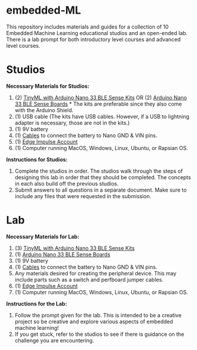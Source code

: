 # embedded-ML
This repository includes materials and guides for a collection of 10 Embedded Machine Learning educational studios and an open-ended lab. There is a lab prompt for both introductory level courses and advanced level courses.

# Studios
**Necessary Materials for Studios:**
1. (2) [TinyML with Arduino Nano 33 BLE Sense Kits](https://store.arduino.cc/products/arduino-tiny-machine-learning-kit) OR (2) [Arduino Nano 33 BLE Sense Boards](https://store-usa.arduino.cc/products/arduino-nano-33-ble-sense) * The kits are preferable since they also come with the Arduino Shield.
2. (1) USB cable (The kits have USB cables. However, if a USB to lightning adapter is necessary, those are not in the kits.)
3. (1) 9V battery
4. (1) [Cables](https://www.amazon.com/Parts-Express-Battery-Clip-Pack/dp/B01IFP0N3U/ref=asc_df_B01IFP0N3U/?tag=hyprod-20&linkCode=df0&hvadid=198057711065&hvpos=&hvnetw=g&hvrand=1383601955564824598&hvpone=&hvptwo=&hvqmt=&hvdev=c&hvdvcmdl=&hvlocint=&hvlocphy=9022860&hvtargid=pla-350869377063&psc=1) to connect the battery to Nano GND & VIN pins.
5. (1) [Edge Impulse Account](https://www.edgeimpulse.com/)
6. (1) Computer running MacOS, Windows, Linux, Ubuntu, or Rapsian OS.

**Instructions for Studios:**
1. Complete the studios in order. The studios walk through the steps of designing this lab in order that they should be completed. The concepts in each also build off the previous studios.
2. Submit answers to all questions in a separate document. Make sure to include any files that were requested in the submission.

# Lab
**Necessary Materials for Lab:**
1. (3) [TinyML with Arduino Nano 33 BLE Sense Kits](https://store.arduino.cc/products/arduino-tiny-machine-learning-kit)
2. (1) [Arduino Nano 33 BLE Sense Boards](https://store-usa.arduino.cc/products/arduino-nano-33-ble-sense)
3. (1) 9V battery
4. (1) [Cables](https://www.amazon.com/Parts-Express-Battery-Clip-Pack/dp/B01IFP0N3U/ref=asc_df_B01IFP0N3U/?tag=hyprod-20&linkCode=df0&hvadid=198057711065&hvpos=&hvnetw=g&hvrand=1383601955564824598&hvpone=&hvptwo=&hvqmt=&hvdev=c&hvdvcmdl=&hvlocint=&hvlocphy=9022860&hvtargid=pla-350869377063&psc=1) to connect the battery to Nano GND & VIN pins.
5. Any materials desired for creating the peripheral device. This may include parts such as a switch and perfboard jumper cables.
6. (1) [Edge Impulse Account](https://www.edgeimpulse.com/)
7. (1) Computer running MacOS, Windows, Linux, Ubuntu, or Rapsian OS.

**Instructions for the Lab:**
1. Follow the prompt given for the lab. This is intended to be a creative project so be creative and explore various aspects of embedded machine learning!
2. If you get stuck, refer to the studios to see if there is guidance on the challenge you are encountering.
